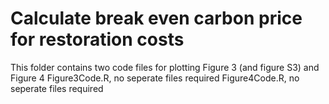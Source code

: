 # Calculate break even carbon price for restoration costs
This folder contains two code files for plotting Figure 3 (and figure S3) and Figure 4
Figure3Code.R, no seperate files required
Figure4Code.R, no seperate files required
